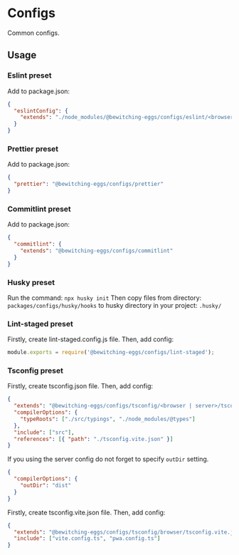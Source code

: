 # Configs

Common configs.

## Usage

### Eslint preset

Add to package.json:

```json
{
  "eslintConfig": {
    "extends": "./node_modules/@bewitching-eggs/configs/eslint/<browser | server>"
  }
}
```

### Prettier preset

Add to package.json:

```json
{
  "prettier": "@bewitching-eggs/configs/prettier"
}
```

### Commitlint preset

Add to package.json:

```json
{
  "commitlint": {
    "extends": "@bewitching-eggs/configs/commitlint"
  }
}
```

### Husky preset

Run the command: `npx husky init`
Then copy files from directory: `packages/configs/husky/hooks`
to husky directory in your project: `.husky/`

### Lint-staged preset

Firstly, create lint-staged.config.js file.
Then, add config:

```js
module.exports = require('@bewitching-eggs/configs/lint-staged');
```

### Tsconfig preset

Firstly, create tsconfig.json file.
Then, add config:

```json
{
  "extends": "@bewitching-eggs/configs/tsconfig/<browser | server>/tsconfig.json",
  "compilerOptions": {
    "typeRoots": ["./src/typings", "./node_modules/@types"]
  },
  "include": ["src"],
  "references": [{ "path": "./tsconfig.vite.json" }]
}
```

If you using the server config do not forget to specify `outDir` setting.

```json
{
  "compilerOptions": {
    "outDir": "dist"
  }
}
```

Firstly, create tsconfig.vite.json file.
Then, add config:

```json
{
  "extends": "@bewitching-eggs/configs/tsconfig/browser/tsconfig.vite.json",
  "include": ["vite.config.ts", "pwa.config.ts"]
}
```
